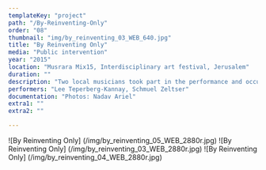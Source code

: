 ```yaml
---
templateKey: "project"
path: "/By-Reinventing-Only"
order: "08"
thumbnail: "img/by_reinventing_03_WEB_640.jpg"
title: "By Reinventing Only"
media: "Public intervention"
year: "2015"
location: "Musrara Mix15, Interdisciplinary art festival, Jerusalem"
duration: ""
description: "Two local musicians took part in the performance and occurred during the festival at different locations in the city. The performers had a yellow colored hands and softly sang sentences from the third act of Shakespeare’s Hamlet for pedestrians."
performers: "Lee Teperberg-Kannay, Schmuel Zeltser"
documentation: "Photos: Nadav Ariel"
extra1: ""
extra2: ""

---
```


![By Reinventing Only] (/img/by_reinventing_05_WEB_2880r.jpg)
![By Reinventing Only] (/img/by_reinventing_03_WEB_2880r.jpg)
![By Reinventing Only] (/img/by_reinventing_04_WEB_2880r.jpg)


